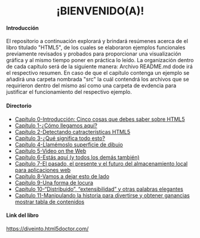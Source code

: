 <center><h1>¡BIENVENIDO(A)!</h1></center>

#### Introducción

El repositorio a continuación explorará y brindará resúmenes acerca de el libro titulado "HTML5", de los cuales se elaboraron ejemplos funcionales previamente revisados y probados para proporcionar una visualización gráfica y al mismo tiempo poner en práctica lo leído.
La organización dentro de cada capítulo será de la siguiente manera: Archivo README.md dode irá el respectivo resumen. En caso de que el capítulo contenga un ejemplo se añadirá una carpeta nombrada "src" la cuál contendrá los archivos que se requirieron dentro del mismo así como una carpeta de evdencia para justificar el funcionamiento del respectivo ejemplo.

#### Directorio

- [Capítulo 0-Introducción: Cinco cosas que debes saber sobre HTML5](https://github.com/cotnesita/HTML5/tree/main/cap-00#cap%C3%ADtulo-0-cinco-cosas-que-debes-saber-sobre-html5)
- [Capítulo 1-¿Cómo llegamos aquí?](https://github.com/cotnesita/HTML5/tree/main/cap-01#cap%C3%ADtulo-1-c%C3%B3mo-llegamos-aqu%C3%AD)
- [Capítulo 2-Detectando catracterísticas HTML5](https://github.com/cotnesita/HTML5/tree/main/cap-02#cap%C3%ADtulo-2-detectando-catracter%C3%ADsticas-html5)
- [Capítulo 3-¿Qué significa todo esto?](https://github.com/cotnesita/HTML5/tree/main/cap-03#cap%C3%ADtulo-3-qu%C3%A9-significa-todo-esto)
- [Capítulo 4-Llamémoslo superficie de dibujo](https://github.com/cotnesita/HTML5/tree/main/cap-04#cap%C3%ADtulo-4-llam%C3%A9moslo-superficie-de-dibujo)
- [Capítulo 5-Video on the Web](https://github.com/cotnesita/HTML5/tree/main/cap-05#cap%C3%ADtulo-5-video-on-the-web)
- [Capítulo 6-Estás aquí (y todos los demás también)](https://github.com/cotnesita/HTML5/tree/main/cap-06#cap%C3%ADtulo-6-est%C3%A1s-aqu%C3%AD-y-todos-los-dem%C3%A1s-tambi%C3%A9n)
- [Capítulo 7-El pasado, el presente y el futuro del almacenamiento local para aplicaciones web](https://github.com/cotnesita/HTML5/tree/main/cap-07#cap%C3%ADtulo-7-el-pasado-el-presente-y-el-futuro-del-almacenamiento-local-para-aplicaciones-web)
- [Capítulo 8-Vamos a dejar esto de lado](https://github.com/cotnesita/HTML5/tree/main/cap-08#cap%C3%ADtulo-8-vamos-a-dejar-esto-de-lado)
- [Capítulo 9-Una forma de locura](https://github.com/cotnesita/HTML5/tree/main/cap-09#cap%C3%ADtulo-9-una-forma-de-locura)
- [Capítulo 10-“Distribuido”, “extensibilidad” y otras palabras elegantes](https://github.com/cotnesita/HTML5/tree/main/cap-10#cap%C3%ADtulo-10-distribuido-extensibilidad-y-otras-palabras-elegantes)
- [Capítulo 11-Manipulando la historia para divertirse y obtener ganancias mostrar tabla de contenidos](https://github.com/cotnesita/HTML5/tree/main/cap-11#cap%C3%ADtulo-11-manipulando-la-historia-para-divertirse-y-obtener-ganancias-mostrar-tabla-de-contenidos)

#### Link del libro
https://diveinto.html5doctor.com/
